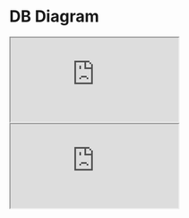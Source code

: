 # DB Diagram

<iframe class="drawio-viewer" src="https://viewer.diagrams.net/?highlight=0000ff&edit=_blank&layers=1&nav=1&title=diagram&url=https://viewer.diagrams.net/?highlight=0000ff&edit=_blank&layers=1&nav=1&title=diagram&url=https://raw.githubusercontent.com/bndroll/mdb/master/src/diagrams/qwe.drawio"></iframe>

<iframe class="drawio-viewer" src="https://viewer.diagrams.net/?highlight=0000ff&edit=_blank&layers=1&nav=1&title=diagram&url=https://viewer.diagrams.net/?highlight=0000ff&edit=_blank&layers=1&nav=1&title=diagram&url=https://raw.githubusercontent.com/bndroll/mdb/master/src/diagrams/qwe.drawio"></iframe>